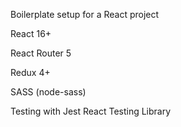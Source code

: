 Boilerplate setup for a React project

React 16+

React Router 5

Redux 4+

SASS (node-sass)

Testing with Jest React Testing Library
